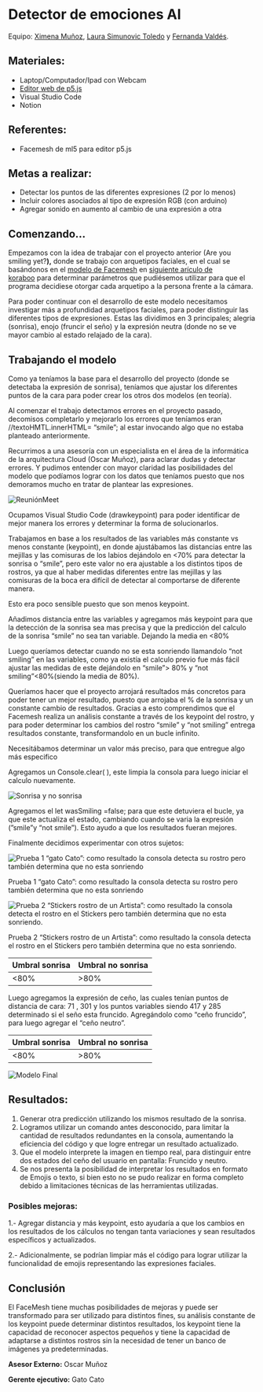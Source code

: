 # Detector de emociones  AI

Equipo: [Ximena Muñoz](https://github.com/Anemix011), [Laura Simunovic Toledo](https://github.com/simunovicla) y [Fernanda Valdés](https://github.com/fernandavl).

## Materiales:

- Laptop/Computador/Ipad con Webcam
- [Editor web de p5.js](https://editor.p5js.org/)
- Visual Studio  Code
- Notion

## Referentes:

- Facemesh de ml5 para editor p5.js

## Metas a realizar:

- Detectar los puntos de las diferentes expresiones (2 por lo menos)
- Incluir colores asociados al tipo de expresión RGB (con arduino)
- Agregar sonido en aumento al cambio de una expresión a otra

## Comenzando…

Empezamos con la idea de trabajar con el proyecto anterior (Are you smiling yet?**),** donde se trabajo con  arquetipos faciales, en el cual se basándonos en el [modelo de Facemesh](https://learn.ml5js.org/#/reference/facemesh) en [siguiente arículo de koraboo](https://www.koreaboo.com/lists/korean-face-shape-animal-puppy-cat-bunny-deer-fox-celebrities-idols/) para determinar parámetros que pudiésemos utilizar para que el programa decidiese otorgar cada arquetipo a la persona frente a la cámara.

Para poder continuar con el desarrollo de este modelo necesitamos investigar más a profundidad arquetipos faciales, para poder distinguir las diferentes tipos de expresiones. Estas las dividimos en 3 principales; alegria (sonrisa), enojo (fruncir el seño) y la expresión neutra (donde no se ve mayor cambio al estado relajado de la cara).

## **Trabajando el modelo**

Como ya teníamos la base para el desarrollo del proyecto (donde se detectaba la expresión de sonrisa), teníamos que ajustar los diferentes puntos de la cara para poder crear los otros dos modelos (en teoría).

Al comenzar el trabajo detectamos errores en el proyecto pasado, decomisos completarlo y mejorarlo los errores que teníamos eran //textoHMTL.innerHTML= “smile”; al estar invocando algo que no estaba planteado anteriormente.  

Recurrimos a una asesoría con un especialista en el área de la informática de la arquitectura Cloud (Oscar Muñoz), para aclarar dudas y detectar errores. Y pudimos entender con mayor claridad  las posibilidades del modelo que podíamos lograr con los datos que teníamos puesto que nos demoramos mucho en tratar de plantear las expresiones.

![ReuniónMeet](https://github.com/simunovicla/audiv027-2023-2/blob/main/clases/clase-13/estudiantes/simunovicla/Imagenes/5.png)

Ocupamos Visual Studio  Code (drawkeypoint)  para poder identificar de mejor manera los errores y determinar la forma de solucionarlos.

Trabajamos en base a los resultados de las variables más constante vs menos constante (keypoint), en donde ajustábamos las distancias entre las mejillas y las comisuras de los labios dejándolo en <70% para detectar la sonrisa o “smile”, pero este valor no era ajustable a los distintos tipos de rostros, ya que al haber medidas diferentes entre las mejillas y las comisuras de la boca era difícil de detectar al comportarse de diferente manera.

Esto era poco sensible puesto que son menos keypoint.

Añadimos distancia entre las variables y agregamos más keypoint para que la detección de la sonrisa sea mas precisa y que la predicción del calculo de la sonrisa “smile” no sea tan variable. Dejando la media en <80% 

 Luego queríamos detectar cuando no se esta sonriendo llamandolo “not smiling” en las variables, como ya existía el calculo previo fue más fácil ajustar las medidas de este dejándolo en “smile”>  80% y “not smiling”<80%(siendo la media de 80%). 

Queríamos hacer que el proyecto arrojará resultados más concretos para poder tener un mejor resultado, puesto que arrojaba el % de la sonrisa y un constante cambio de resultados. Gracias a esto comprendimos que el Facemesh realiza un análisis constante a través de los keypoint del rostro, y para poder determinar los cambios del rostro “smile” y “not smiling” entrega resultados constante, transformandolo en un bucle infinito.

Necesitábamos determinar un valor más preciso, para que entregue algo más especifico 

Agregamos un Console.clear( ), este limpia la consola para luego iniciar el calculo nuevamente.

![Sonrisa y no sonrisa](https://github.com/simunovicla/audiv027-2023-2/blob/main/clases/clase-13/estudiantes/simunovicla/Imagenes/1.png)

Agregamos el let wasSmiling =false; para que este detuviera el bucle, ya que este actualiza el estado, cambiando cuando se varia la expresión (”smile”y “not smile”). Esto ayudo a que los resultados fueran mejores.

Finalmente decidimos experimentar con otros sujetos:

![Prueba 1 “gato Cato”: como resultado la consola detecta su rostro pero también determina que no esta sonriendo](https://github.com/simunovicla/audiv027-2023-2/blob/main/clases/clase-13/estudiantes/simunovicla/Imagenes/2.png)

Prueba 1 “gato Cato”: como resultado la consola detecta su rostro pero también determina que no esta sonriendo

![Prueba 2 “Stickers rostro de un Artista”: como resultado la consola detecta el rostro en el Stickers pero también determina que no esta sonriendo.](https://github.com/simunovicla/audiv027-2023-2/blob/main/clases/clase-13/estudiantes/simunovicla/Imagenes/3.png)

Prueba 2 “Stickers rostro de un Artista”: como resultado la consola detecta el rostro en el Stickers pero también determina que no esta sonriendo.

| Umbral sonrisa | Umbral no sonrisa |
| --- | --- |
| <80% | >80% |

Luego agregamos la expresión de ceño, las cuales tenían puntos de distancia de cara: 71 , 301 y los puntos variables siendo 417 y 285 determinado si el seño esta fruncido. Agregándolo como “ceño fruncido”, para luego agregar el “ceño neutro”.

| Umbral sonrisa | Umbral no sonrisa |
| --- | --- |
| <80% | >80% |

![Modelo Final](https://github.com/simunovicla/audiv027-2023-2/blob/main/clases/clase-13/estudiantes/simunovicla/Imagenes/4.png)

## Resultados:

1. Generar otra predicción utilizando los mismos resultado de la sonrisa.
2. Logramos utilizar un comando antes desconocido, para limitar la cantidad de resultados redundantes en la consola, aumentando la eficiencia del código y que logre entregar un resultado actualizado.
3. Que el modelo interprete la imagen en tiempo real, para distinguir entre dos estados del ceño del usuario en pantalla: Fruncido y neutro.
4. Se nos presenta la posibilidad de interpretar los resultados en formato de Emojis o texto, si bien esto no se pudo realizar en forma completo debido a limitaciones técnicas de las herramientas utilizadas. 

### Posibles mejoras:

1.- Agregar distancia y más keypoint, esto ayudaría a que los cambios en los resultados de los cálculos no tengan tanta variaciones y sean resultados específicos y actualizados.

2.- Adicionalmente, se podrían limpiar más el código para lograr utilizar la funcionalidad de emojis representando las expresiones faciales. 

## **Conclusión**

El FaceMesh tiene muchas posibilidades de mejoras y puede ser transformado para ser utilizado para distintos fines, su análisis constante de los keypoint puede determinar distintos resultados, los keypoint tiene la capacidad de reconocer aspectos pequeños y tiene la capacidad de adaptarse a distintos rostros sin la necesidad de tener un banco de imágenes ya predeterminadas.

**Asesor Externo:** Oscar Muñoz

**Gerente ejecutivo:** Gato Cato
